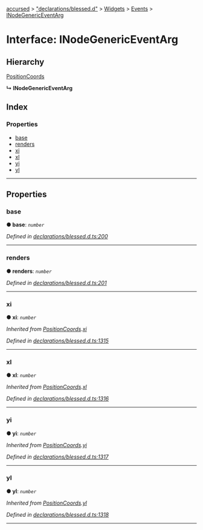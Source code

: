 [accursed](../README.md) > ["declarations/blessed.d"](../modules/_declarations_blessed_d_.md) > [Widgets](../modules/_declarations_blessed_d_.widgets.md) > [Events](../modules/_declarations_blessed_d_.widgets.events.md) > [INodeGenericEventArg](../interfaces/_declarations_blessed_d_.widgets.events.inodegenericeventarg.md)

# Interface: INodeGenericEventArg

## Hierarchy

 [PositionCoords](../classes/_declarations_blessed_d_.widgets.positioncoords.md)

**↳ INodeGenericEventArg**

## Index

### Properties

* [base](_declarations_blessed_d_.widgets.events.inodegenericeventarg.md#base)
* [renders](_declarations_blessed_d_.widgets.events.inodegenericeventarg.md#renders)
* [xi](_declarations_blessed_d_.widgets.events.inodegenericeventarg.md#xi)
* [xl](_declarations_blessed_d_.widgets.events.inodegenericeventarg.md#xl)
* [yi](_declarations_blessed_d_.widgets.events.inodegenericeventarg.md#yi)
* [yl](_declarations_blessed_d_.widgets.events.inodegenericeventarg.md#yl)

---

## Properties

<a id="base"></a>

###  base

**● base**: *`number`*

*Defined in [declarations/blessed.d.ts:200](https://github.com/cancerberoSgx/accursed/blob/978b980/src/declarations/blessed.d.ts#L200)*

___
<a id="renders"></a>

###  renders

**● renders**: *`number`*

*Defined in [declarations/blessed.d.ts:201](https://github.com/cancerberoSgx/accursed/blob/978b980/src/declarations/blessed.d.ts#L201)*

___
<a id="xi"></a>

###  xi

**● xi**: *`number`*

*Inherited from [PositionCoords](../classes/_declarations_blessed_d_.widgets.positioncoords.md).[xi](../classes/_declarations_blessed_d_.widgets.positioncoords.md#xi)*

*Defined in [declarations/blessed.d.ts:1315](https://github.com/cancerberoSgx/accursed/blob/978b980/src/declarations/blessed.d.ts#L1315)*

___
<a id="xl"></a>

###  xl

**● xl**: *`number`*

*Inherited from [PositionCoords](../classes/_declarations_blessed_d_.widgets.positioncoords.md).[xl](../classes/_declarations_blessed_d_.widgets.positioncoords.md#xl)*

*Defined in [declarations/blessed.d.ts:1316](https://github.com/cancerberoSgx/accursed/blob/978b980/src/declarations/blessed.d.ts#L1316)*

___
<a id="yi"></a>

###  yi

**● yi**: *`number`*

*Inherited from [PositionCoords](../classes/_declarations_blessed_d_.widgets.positioncoords.md).[yi](../classes/_declarations_blessed_d_.widgets.positioncoords.md#yi)*

*Defined in [declarations/blessed.d.ts:1317](https://github.com/cancerberoSgx/accursed/blob/978b980/src/declarations/blessed.d.ts#L1317)*

___
<a id="yl"></a>

###  yl

**● yl**: *`number`*

*Inherited from [PositionCoords](../classes/_declarations_blessed_d_.widgets.positioncoords.md).[yl](../classes/_declarations_blessed_d_.widgets.positioncoords.md#yl)*

*Defined in [declarations/blessed.d.ts:1318](https://github.com/cancerberoSgx/accursed/blob/978b980/src/declarations/blessed.d.ts#L1318)*

___

